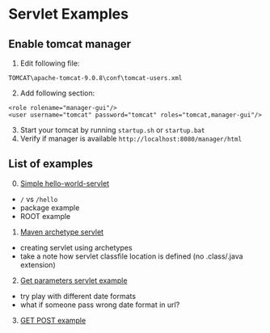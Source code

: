 # Servlet Examples

## Enable tomcat manager

1. Edit following file:
```
TOMCAT\apache-tomcat-9.0.8\conf\tomcat-users.xml
```
2. Add following section:
```
<role rolename="manager-gui"/>
<user username="tomcat" password="tomcat" roles="tomcat,manager-gui"/>
```
3. Start your tomcat by running `startup.sh` or `startup.bat`
4. Verify if manager is available `http://localhost:8080/manager/html`

## List of examples
0. [Simple hello-world-servlet](00_hello-world-servlet/README.md)
- `/` vs `/hello`
- package example
- ROOT example

1. [Maven archetype servlet](01_maven-current-date-servlet/README.md)
- creating servlet using archetypes
- take a note how servlet classfile location is defined (no .class/.java extension)

2. [Get parameters servlet example](02_maven-current-date-format-servlet/README.md)
- try play with different date formats
- what if someone pass wrong date format in url?

3. [GET POST example](03_get-post-servlet/README.md)
